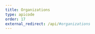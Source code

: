 ```yaml
---
title: Organizations
type: apicode
order: 17
external_redirect: /api/#organizations
---
```
















